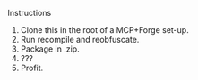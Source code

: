 Instructions 
1. Clone this in the root of a MCP+Forge set-up. 
2. Run recompile and reobfuscate. 
3. Package in .zip. 
4. ??? 
5. Profit. 
